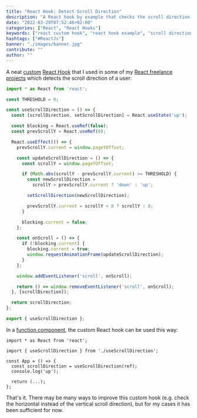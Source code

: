 ```yaml
---
title: "React Hook: Detect Scroll Direction"
description: "A React hook by example that checks the scroll direction -- in a vertical direction, but potentially also in a horizontal direction ..."
date: "2022-03-29T07:52:46+02:00"
categories: ["React", "React Hooks"]
keywords: ["react custom hook", "react hook example", "scroll direction"]
hashtags: ["#ReactJs"]
banner: "./images/banner.jpg"
contribute: ""
author: ""
---
```


<Sponsorship />

A neat [custom](/react-custom-hook/) [React Hook](/react-hooks) that I used in some of my [React freelance projects](/freelance-react-developer) which detects the scroll direction of a user:

```javascript
import * as React from 'react';

const THRESHOLD = 0;

const useScrollDirection = () => {
  const [scrollDirection, setScrollDirection] = React.useState('up');

  const blocking = React.useRef(false);
  const prevScrollY = React.useRef(0);

  React.useEffect(() => {
    prevScrollY.current = window.pageYOffset;

    const updateScrollDirection = () => {
      const scrollY = window.pageYOffset;

      if (Math.abs(scrollY - prevScrollY.current) >= THRESHOLD) {
        const newScrollDirection =
          scrollY > prevScrollY.current ? 'down' : 'up';

        setScrollDirection(newScrollDirection);

        prevScrollY.current = scrollY > 0 ? scrollY : 0;
      }

      blocking.current = false;
    };

    const onScroll = () => {
      if (!blocking.current) {
        blocking.current = true;
        window.requestAnimationFrame(updateScrollDirection);
      }
    };

    window.addEventListener('scroll', onScroll);

    return () => window.removeEventListener('scroll', onScroll);
  }, [scrollDirection]);

  return scrollDirection;
};

export { useScrollDirection };
```

In a [function component](/react-function-component), the custom React hook can be used this way:

```javascript{3,6}
import * as React from 'react';

import { useScrollDirection } from './useScrollDirection';

const App = () => {
  const scrollDirection = useScrollDirection(ref);
  console.log('up');

  return (...);
};
```

That's it. There may be many ways to improve this custom hook (e.g. check the horizontal instead of the vertical scroll direction), but for my cases it has been sufficient for now.
